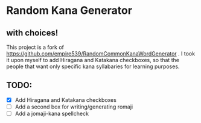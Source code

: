 # Random Kana Generator
## with choices!

This project is a fork of https://github.com/empire539/RandomCommonKanaWordGenerator .
I took it upon myself to add Hiragana and Katakana checkboxes, so that the people that want only specific kana syllabaries for learning purposes.

## TODO:
- [x] Add Hiragana and Katakana checkboxes
- [ ] Add a second box for writing/generating romaji
- [ ] Add a jomaji-kana spellcheck